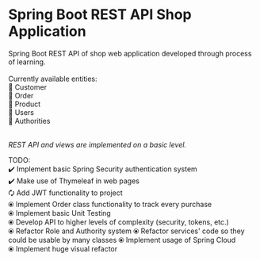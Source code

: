 # Spring Boot REST API Shop Application
Spring Boot REST API of shop web application developed through process of learning. <br />
<br />
Currently available entities: <br />
👤 Customer <br />
👤 Order <br />
👤 Product <br />
👤 Users <br />
👤 Authorities <br />
<br />

<i>REST API and views are implemented on a basic level. </i> <br />

TODO: <br />
✔️ Implement basic Spring Security authentication system <br />
✔️ Make use of Thymeleaf in web pages <br />
🗘 Add JWT functionality to project <br />
⦿ Implement Order class functionality to track every purchase <br />
⦿ Implement basic Unit Testing <br />
⦿ Develop API to higher levels of complexity (security, tokens, etc.) <br />
⦿ Refactor Role and Authority system
⦿ Refactor services' code so they could be usable by many classes
⦿ Implement usage of Spring Cloud <br />
⦿ Implement huge visual refactor <br />
